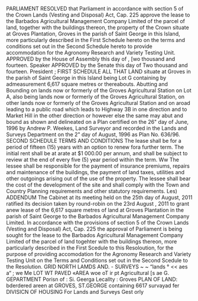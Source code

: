 PARLIAMENT
RESOLVED that Parliament in accordance with section 5 of the Crown Lands (Vesting and Disposal) Act, Cap. 225 approve the lease to the Barbados Agricultural Management Company Limited of the parcel of land, together with the buildings thereon, the property of the Crown situate at Groves Plantation, Groves in the parish of Saint George in this Island, more particularly described in the First Schedule hereto on the terms and conditions set out in the Second Schedule hereto to provide accommodation for the Agronomy Research and Variety Testing Unit.
APPROVED by the House of Assembly this day of , [wo thousand and fourteen.
Speaker
APPROVED by the Senate this day
of
Two thousand and fourteen.
President
;
FIRST SCHEDULE
ALL THAT LAND situate at Groves in the parish of Saint George in this
Island being Lot G containing by admeasurement 6,617 square metres or thereabouts. Abutting and Bounding on lands now or formerly of the Groves Agricultural Station on Lot A, also being lands now or formerly of the Groves Agricultural Station, on other lands now or formerly of the Groves Agricultural Station and on aroad leading to a public road which leads to Highway 3B in one direction and to Market Hill in the other direction or however else the same may abut and bound as shown and delineated on a Plan certified on the 26" day of June, 1996 by Andrew P. Weekes, Land Surveyor and recorded in the Lands and Surveys Department on the 2" day of August, 1996 as Plan No. 636/96.
SECOND SCHEDULE
TERMS AND CONDITIONS
The lease shall be for a period of fifteen (15) years with an option to renew fora further term.
The initial rent shall be at arate at $1 000.00 per annum, and shall be subject to review at the end of every five (5) year period within the term.
Ww
The lessee shall be responsible for the payment of insurance premiums, repairs and maintenance of the buildings, the payment of land taxes, utilities and other outgoings arising out of the use of the property.
The lessee shall bear the cost of the development of the site and shall comply with the Town and Country Planning requirements and other statutory requirements.
Les)
ADDENDUM
The Cabinet at its meeting held on the 25th day of August, 2011 ratified its decision taken by round-robin on the 23rd August , 2011 to grant anew lease of the 6,617 square metres of land at Groves Plantation in the parish of Saint George to the Barbados Agricultural Management Company Limited.
In accordance with the provisions of section 5 of the Crown Lands (Vesting and Disposal) Act, Cap. 225 the approval of Parliament is being sought for the lease to the Barbados Agricultural Management Company Limited of the parcel of land togehter with the buildings thereon, more particularly described in the First Scedule to this Resoloution, for the purpose of providing accomodation for the Agronomy Research and Variety Testing Unit on the Terms and Conditions set out in the Second Scedule to the Resolution.
GRID NORTH LAMDS AND. - SURVEYS ~ ~ “lands ° << aes a“ ; we Me LOT WT PAVED «AREA woe oT ir pt Agricultural [s ae G. GEPARTMENT Porisn of : Si. Geerga Lecallty : Groves
PLAN OF LAND: bderdered areen
at
GROVES, ST.GEORGE
containing
6617
survayad fer DIVISICN OF HOUSING
For Lands and Surveys Gest orly
